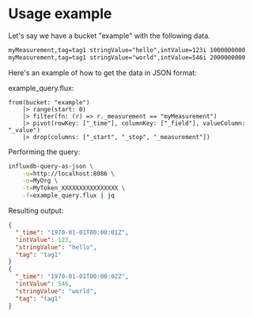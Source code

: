 # Usage example

Let's say we have a bucket "example" with the following data.

```txt
myMeasurement,tag=tag1 stringValue="hello",intValue=123i 1000000000
myMeasurement,tag=tag1 stringValue="world",intValue=546i 2000000000
```

Here's an example of how to get the data in JSON format:

example_query.flux:

```flux
from(bucket: "example")
    |> range(start: 0)
    |> filter(fn: (r) => r._measurement == "myMeasurement")
    |> pivot(rowKey: ["_time"], columnKey: ["_field"], valueColumn: "_value")
    |> drop(columns: ["_start", "_stop", "_measurement"])
```

Performing the query:

```sh
influxdb-query-as-json \
    -u=http://localhost:8086 \
    -o=MyOrg \
    -t=MyToken_XXXXXXXXXXXXXXXX \
    -f=example_query.flux | jq
```

Resulting output:

```json
{
  "_time": "1970-01-01T00:00:01Z",
  "intValue": 123,
  "stringValue": "hello",
  "tag": "tag1"
}
{
  "_time": "1970-01-01T00:00:02Z",
  "intValue": 546,
  "stringValue": "world",
  "tag": "tag1"
}
```
